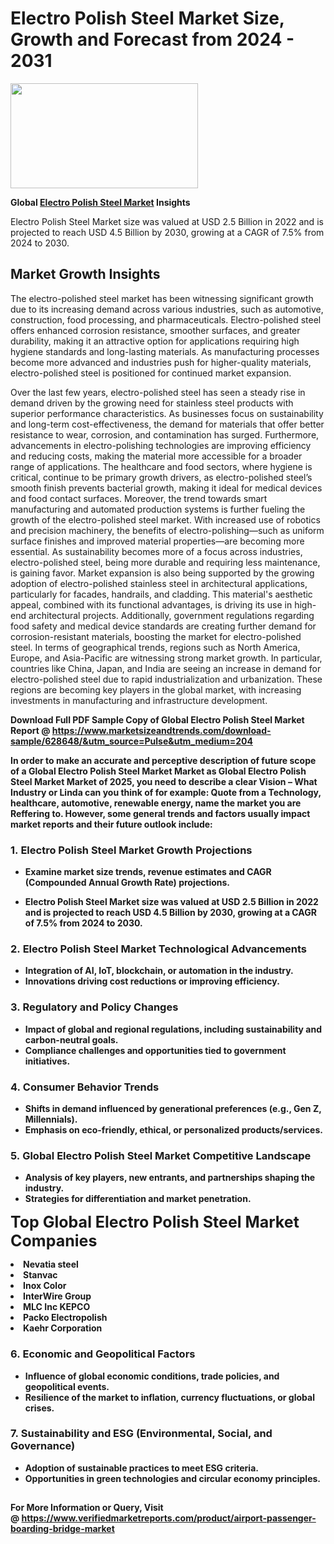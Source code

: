 <H1>Electro Polish Steel Market Size, Growth and Forecast from 2024 - 2031</H1><img class="aligncenter size-medium wp-image-584254" src="https://thirdeyenews.in/wp-content/uploads/2024/09/Global-Market-Research-300x168.jpeg" alt="" width="300" height="168" /><p><strong>Global&nbsp;<a href="https://www.marketsizeandtrends.com/download-sample/628648/&amp;utm_source=Pulse&amp;utm_medium=204">Electro Polish Steel Market</a> Insights</strong></p><p>Electro Polish Steel Market size was valued at USD 2.5 Billion in 2022 and is projected to reach USD 4.5 Billion by 2030, growing at a CAGR of 7.5% from 2024 to 2030.</p><p><h2>Market Growth Insights</h2> <p>The electro-polished steel market has been witnessing significant growth due to its increasing demand across various industries, such as automotive, construction, food processing, and pharmaceuticals. Electro-polished steel offers enhanced corrosion resistance, smoother surfaces, and greater durability, making it an attractive option for applications requiring high hygiene standards and long-lasting materials. As manufacturing processes become more advanced and industries push for higher-quality materials, electro-polished steel is positioned for continued market expansion.</p> <p><strong></strong></p> <p>Over the last few years, electro-polished steel has seen a steady rise in demand driven by the growing need for stainless steel products with superior performance characteristics. As businesses focus on sustainability and long-term cost-effectiveness, the demand for materials that offer better resistance to wear, corrosion, and contamination has surged. Furthermore, advancements in electro-polishing technologies are improving efficiency and reducing costs, making the material more accessible for a broader range of applications. The healthcare and food sectors, where hygiene is critical, continue to be primary growth drivers, as electro-polished steel’s smooth finish prevents bacterial growth, making it ideal for medical devices and food contact surfaces. Moreover, the trend towards smart manufacturing and automated production systems is further fueling the growth of the electro-polished steel market. With increased use of robotics and precision machinery, the benefits of electro-polishing—such as uniform surface finishes and improved material properties—are becoming more essential. As sustainability becomes more of a focus across industries, electro-polished steel, being more durable and requiring less maintenance, is gaining favor. Market expansion is also being supported by the growing adoption of electro-polished stainless steel in architectural applications, particularly for facades, handrails, and cladding. This material's aesthetic appeal, combined with its functional advantages, is driving its use in high-end architectural projects. Additionally, government regulations regarding food safety and medical device standards are creating further demand for corrosion-resistant materials, boosting the market for electro-polished steel. In terms of geographical trends, regions such as North America, Europe, and Asia-Pacific are witnessing strong market growth. In particular, countries like China, Japan, and India are seeing an increase in demand for electro-polished steel due to rapid industrialization and urbanization. These regions are becoming key players in the global market, with increasing investments in manufacturing and infrastructure development. <p><strong></p><p><span class=""><strong>Download Full PDF Sample Copy of Global Electro Polish Steel Market Report</strong> @ <a href="https://www.marketsizeandtrends.com/download-sample/628648/&amp;utm_source=Pulse&amp;utm_medium=204" target="_blank">https://www.marketsizeandtrends.com/download-sample/628648/&amp;utm_source=Pulse&amp;utm_medium=204</a></span></p><p>In order to make an accurate and perceptive description of future scope of a Global&nbsp;Electro Polish Steel Market Market as Global&nbsp;Electro Polish Steel Market Market of 2025, you need to describe a clear Vision &ndash; What Industry or Linda can you think of for example: Quote from a Technology, healthcare, automotive, renewable energy, name the market you are Reffering to. However, some general trends and factors usually impact market reports and their future outlook include:</p><h3>1.&nbsp;<strong>Electro Polish Steel Market Growth Projections</strong></h3><ul><li>Examine market size trends, revenue estimates and CAGR (Compounded Annual Growth Rate) projections.</li><li><p>Electro Polish Steel Market size was valued at USD 2.5 Billion in 2022 and is projected to reach USD 4.5 Billion by 2030, growing at a CAGR of 7.5% from 2024 to 2030.</p></li></ul><h3>2.&nbsp;<strong>Electro Polish Steel Market Technological Advancements</strong></h3><ul><li>Integration of AI, IoT, blockchain, or automation in the industry.</li><li>Innovations driving cost reductions or improving efficiency.</li></ul><h3>3.&nbsp;<strong>Regulatory and Policy Changes</strong></h3><ul><li>Impact of global and regional regulations, including sustainability and carbon-neutral goals.</li><li>Compliance challenges and opportunities tied to government initiatives.</li></ul><h3>4.&nbsp;<strong>Consumer Behavior Trends</strong></h3><ul><li>Shifts in demand influenced by generational preferences (e.g., Gen Z, Millennials).</li><li>Emphasis on eco-friendly, ethical, or personalized products/services.</li></ul><h3>5.&nbsp;<strong>Global Electro Polish Steel Market Competitive Landscape</strong></h3><ul><li>Analysis of key players, new entrants, and partnerships shaping the industry.</li><li>Strategies for differentiation and market penetration.</li></ul><p data-pm-slice="1 1 []"><span style="color: inherit; font-family: inherit; font-size: 25px;">Top Global Electro Polish Steel Market Companies</span></p><div class="" data-test-id=""><p><li>Nevatia steel</li><li> Stanvac</li><li> Inox Color</li><li> InterWire Group</li><li> MLC Inc KEPCO</li><li> Packo Electropolish</li><li> Kaehr Corporation</li></p></div><h3>6.&nbsp;<strong>Economic and Geopolitical Factors</strong></h3><ul><li>Influence of global economic conditions, trade policies, and geopolitical events.</li><li>Resilience of the market to inflation, currency fluctuations, or global crises.</li></ul><h3>7.&nbsp;<strong>Sustainability and ESG (Environmental, Social, and Governance)</strong></h3><ul><li>Adoption of sustainable practices to meet ESG criteria.</li><li>Opportunities in green technologies and circular economy principles.</li></ul><h2><strong style="font-size: 14px;">For More Information or Query, Visit @&nbsp;</strong><a style="background-color: #ffffff; font-size: 14px;" href="https://www.marketsizeandtrends.com/report/electro-polish-steel-market/" target="_blank">https://www.verifiedmarketreports.com/product/airport-passenger-boarding-bridge-market</a></h2>
